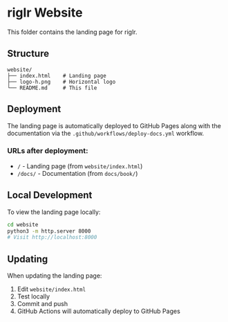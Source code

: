 # riglr Website

This folder contains the landing page for riglr.

## Structure

```
website/
├── index.html    # Landing page
├── logo-h.png    # Horizontal logo
└── README.md     # This file
```

## Deployment

The landing page is automatically deployed to GitHub Pages along with the documentation via the `.github/workflows/deploy-docs.yml` workflow.

### URLs after deployment:
- `/` - Landing page (from `website/index.html`)
- `/docs/` - Documentation (from `docs/book/`)

## Local Development

To view the landing page locally:
```bash
cd website
python3 -m http.server 8000
# Visit http://localhost:8000
```

## Updating

When updating the landing page:
1. Edit `website/index.html`
2. Test locally
3. Commit and push
4. GitHub Actions will automatically deploy to GitHub Pages